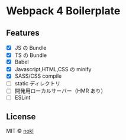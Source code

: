 # Webpack 4 Boilerplate

## Features

-   [x] JS の Bundle
-   [x] TS の Bundle
-   [x] Babel
-   [x] Javascript,HTML,CSS の minify
-   [x] SASS/CSS compile
-   [ ] static ディレクトリ
-   [ ] 開発用ローカルサーバー（HMR あり）
-   [ ] ESLint

## License

MIT © [nokl](https://github.com/nokl)
